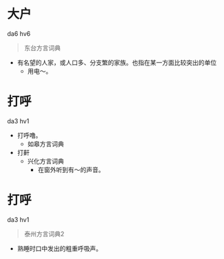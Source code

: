 # 大户
da6 hv6
> 东台方言词典
- 有名望的人家，或人口多、分支繁的家族。也指在某一方面比较突出的单位
  - 用电～。

# 打呼
da3 hv1
+ 打呼噜。
  * 如皋方言词典
+ 打鼾
  * 兴化方言词典
    - 在窗外听到有～的声音。


# 打呼
da3 hv1
> 泰州方言词典2
- 熟睡时口中发出的粗重呼吸声。